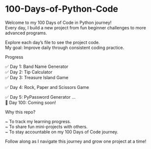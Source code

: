 # 100-Days-of-Python-Code
Welcome to my 100 Days of Code in Python journey!  
Every day, I build a new project from fun beginner challenges to more advanced programs.  


Explore each day’s file to see the project code.  
My goal: Improve daily through consistent coding practice.  


Progress

✅ Day 1: Band Name Generator  
✅ Day 2: Tip Calculator  
✅ Day 3: Treasure Island Game

✅ Day 4: Rock, Paper and Scissors Game

✅ Day 5: PyPassword Generator
...  
🔄 Day 100: Coming soon!  


Why this repo?

~ To track my learning progress.  
~ To share fun mini-projects with others.  
~ To stay accountable on my 100 Days of Code journey.  


Follow along as I navigate this journey and grow one project at a time!

